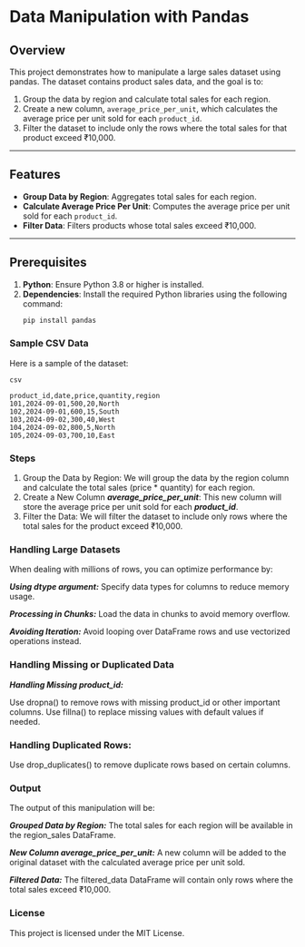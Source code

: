 # Data Manipulation with Pandas

## Overview

This project demonstrates how to manipulate a large sales dataset using pandas. The dataset contains product sales data, and the goal is to:

1. Group the data by region and calculate total sales for each region.
2. Create a new column, `average_price_per_unit`, which calculates the average price per unit sold for each `product_id`.
3. Filter the dataset to include only the rows where the total sales for that product exceed ₹10,000.

---

## Features

- **Group Data by Region**: Aggregates total sales for each region.
- **Calculate Average Price Per Unit**: Computes the average price per unit sold for each `product_id`.
- **Filter Data**: Filters products whose total sales exceed ₹10,000.

---

## Prerequisites

1. **Python**: Ensure Python 3.8 or higher is installed.
2. **Dependencies**: Install the required Python libraries using the following command:
   ```bash
   pip install pandas
   ```

### Sample CSV Data

Here is a sample of the dataset:

```
csv

product_id,date,price,quantity,region
101,2024-09-01,500,20,North
102,2024-09-01,600,15,South
103,2024-09-02,300,40,West
104,2024-09-02,800,5,North
105,2024-09-03,700,10,East
```

### Steps

1. Group the Data by Region:
   We will group the data by the region column and calculate the total sales (price \* quantity) for each region.
2. Create a New Column **_average_price_per_unit_**:
   This new column will store the average price per unit sold for each **_product_id_**.
3. Filter the Data:
   We will filter the dataset to include only rows where the total sales for the product exceed ₹10,000.

### Handling Large Datasets

When dealing with millions of rows, you can optimize performance by:

**_Using dtype argument:_** Specify data types for columns to reduce memory usage.

**_Processing in Chunks:_** Load the data in chunks to avoid memory overflow.

**_Avoiding Iteration:_** Avoid looping over DataFrame rows and use vectorized operations instead.

### Handling Missing or Duplicated Data

**_Handling Missing product_id:_**

Use dropna() to remove rows with missing product_id or other important columns.
Use fillna() to replace missing values with default values if needed.

### Handling Duplicated Rows:

Use drop_duplicates() to remove duplicate rows based on certain columns.

### Output

The output of this manipulation will be:

**_Grouped Data by Region:_** The total sales for each region will be available in the region_sales DataFrame.

**_New Column average_price_per_unit:_** A new column will be added to the original dataset with the calculated average price per unit sold.

**_Filtered Data:_** The filtered_data DataFrame will contain only rows where the total sales exceed ₹10,000.

### License

This project is licensed under the MIT License.
